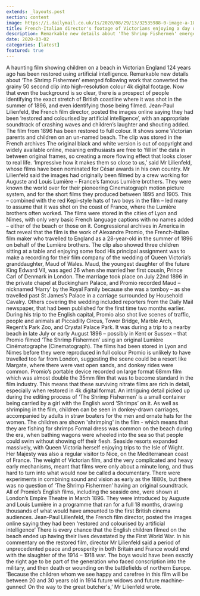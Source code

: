 ```yaml
---
extends: _layouts.post
section: content
image: https://i.dailymail.co.uk/1s/2020/08/29/13/32535988-0-image-a-18_1598705005546.jpg 
title: French-Italian director's footage of Victorians enjoying a day on the English coast 
description: Remarkable new details about 'The Shrimp Fishermen' emerged following work that converted the grainy 50 second clip into high-resolution film using artificial intelligence. 
date: 2020-03-02 
categories: [latest] 
featured: true 
--- 
```

A haunting film showing children on a beach in Victorian England 124 years ago has been restored using artificial intelligence.
Remarkable new details about ‘The Shrimp Fishermen’ emerged following work that converted the grainy 50 second clip into high-resolution colour 4k digital footage.
Now that even the background is so clear, there is a prospect of people identifying the exact stretch of British coastline where it was shot in the summer of 1896, and even identifying those being filmed.
Jean-Paul Lilienfeld, the French film director, posted the images online saying they had been ‘restored and colourised by artificial intelligence’, with an appropriate soundtrack of crashing waves and children’s laughter and shouting added.
The film from 1896 has been restored to full colour. It shows some Victorian parents and children on an un-named beach. The clip was stored in the French archives
The original black and white version is out of copyright and widely available online, meaning enthusiasts are free to ‘fill in’ the data in between original frames, so creating a more flowing effect that looks closer to real life.
‘Impressive how it makes them so close to us,’ said Mr Lilienfeld, whose films have been nominated for César awards in his own country.
Mr Lilienfeld said the images had originally been filmed by a crew working for Auguste and Louis Lumière – France’s famous Lumière brothers.
They were known the world over for their pioneering Cinematograph motion picture system, and for the short films they produced between 1895 and 1905.
This – combined with the red Kepi-style hats of two boys in the film – led many to assume that it was shot on the coast of France, where the Lumière brothers often worked.
The films were stored in the cities of Lyon and Nîmes, with only very basic French language captions with no names added – either of the beach or those on it.
Congressional archives in America in fact reveal that the film is the work of Alexandre Promio, the French-Italian film maker who travelled to England as a 28-year-old in the summer of 1896 on behalf of the Lumière brothers.
The clip also showed three children sitting at a table and enjoying some food
His principal assignment was to make a recording for their film company of the wedding of Queen Victoria’s granddaughter, Maud of Wales.
Maud, the youngest daughter of the future King Edward VII, was aged 26 when she married her first cousin, Prince Carl of Denmark in London.
The marriage took place on July 22nd 1896 in the private chapel at Buckingham Palace, and Promio recorded Maud – nicknamed ‘Harry’ by the Royal Family because she was a tomboy – as she travelled past St James’s Palace in a carriage surrounded by Household Cavalry.
Others covering the wedding included reporters from the Daily Mail newspaper, that had been published for the first time two months earlier.
During his trip to the English capital, Promio also shot live scenes of traffic, people and animals at Piccadilly Circus, Tower Bridge, Marble Arch, Regent’s Park Zoo, and Crystal Palace Park.
It was during a trip to a nearby beach in late July or early August 1896 – possibly in Kent or Sussex – that Promio filmed ‘The Shrimp Fishermen’ using an original Lumière Cinématographe (Cinematograph).
The films had been stored in Lyon and Nimes before they were reproduced in full colour
Promio is unlikely to have travelled too far from London, suggesting the scene could be a resort like Margate, where there were vast open sands, and donkey rides were common.
Promio’s portable device recorded on large format 68mm film which was almost double the 35mm film that was to become standard in the film industry.
This means that these surviving nitrate films are rich in detail, especially when restored in 4k digital format.
An intriguing detail picked up during the editing process of ‘The Shrimp Fishermen’ is a small container being carried by a girl with the English word ‘Shrimps’ on it.
As well as shrimping in the film, children can be seen in donkey-drawn carriages, accompanied by adults in straw boaters for the men and ornate hats for the women.
The children are shown 'shrimping' in the film - which means that they are fishing for shrimps
Formal dress was common on the beach during the era, when bathing wagons were wheeled into the sea so that people could swim without showing off their flesh.
Seaside resorts expanded massively, with Queen Victoria herself enjoying trips to the Isle of Wight.
Her Majesty was also a regular visitor to Nice, on the Mediterranean coast of France.
The weight of Victorian film, and the very complicated and heavy early mechanisms, meant that films were only about a minute long, and thus hard to turn into what would now be called a documentary.
There were experiments in combining sound and vision as early as the 1880s, but there was no question of ‘The Shrimp Fishermen’ having an original soundtrack.
All of Promio’s English films, including the seaside one, were shown at London’s Empire Theatre in March 1896.
They were introduced by Auguste and Louis Lumière in a programme that ran for a full 18 months, drawing thousands of what would have amounted to the first British cinema audiences.
Jean-Paul Lilienfeld, the French film director, posted the images online saying they had been ‘restored and colourised by artificial intelligence’
There is every chance that the English children filmed on the beach ended up having their lives devastated by the First World War.
In his commentary on the restored film, director Mr Lilienfeld said a period of unprecedented peace and prosperity in both Britain and France would end with the slaughter of the 1914 – 1918 war.
The boys would have been exactly the right age to be part of the generation who faced conscription into the military, and then death or wounding on the battlefields of northern Europe.
‘Because the children whom we see happy and carefree in this film will be between 20 and 30 years old in 1914 future widows and future machine-gunned! On the way to the great butcher's,’ Mr Lilienfeld wrote.